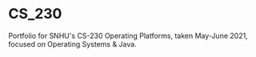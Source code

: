 # CS_230
Portfolio for SNHU's CS-230 Operating Platforms, taken May-June 2021, focused on Operating Systems &amp; Java.
